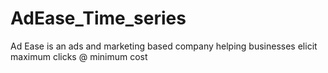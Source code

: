# AdEase_Time_series
Ad Ease is an ads and marketing based company helping businesses elicit maximum clicks @ minimum cost
